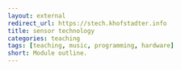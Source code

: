 ```yaml
---
layout: external
redirect_url: https://stech.khofstadter.info
title: sensor technology
categories: teaching
tags: [teaching, music, programming, hardware]
short: Module outline. 
---
```

